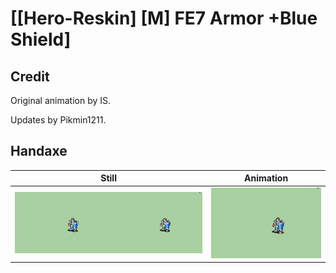 # [\[Hero-Reskin\] \[M\] FE7 Armor +Blue Shield]

## Credit

Original animation by IS.

Updates by Pikmin1211.

## Handaxe

| Still | Animation |
| :---: | :-------: |
| ![Handaxe still](./Handaxe_000.png) | ![Handaxe animation](./Handaxe.gif) |
